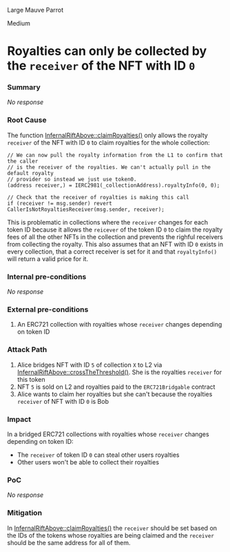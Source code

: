 Large Mauve Parrot

Medium

# Royalties can only be collected by the `receiver` of the NFT with ID `0`

### Summary

_No response_

### Root Cause

The function [InfernalRiftAbove::claimRoyalties()](https://github.com/sherlock-audit/2024-08-flayer/blob/main/moongate/src/InfernalRiftAbove.sol#L251) only allows the royalty `receiver` of the NFT with ID `0` to claim royalties for the whole collection:

```solidity
// We can now pull the royalty information from the L1 to confirm that the caller
// is the receiver of the royalties. We can't actually pull in the default royalty
// provider so instead we just use token0.
(address receiver,) = IERC2981(_collectionAddress).royaltyInfo(0, 0);

// Check that the receiver of royalties is making this call
if (receiver != msg.sender) revert CallerIsNotRoyaltiesReceiver(msg.sender, receiver);
```

This is problematic in collections where the `receiver` changes for each token ID because it allows the `reicever` of the token ID `0` to claim the royalty fees of all the other NFTs in the collection and prevents the righful receivers from collecting the royalty. This also assumes that an NFT with ID `0` exists in every collection, that a correct receiver is set for it and that `royaltyInfo()` will return a valid price for it. 

### Internal pre-conditions

_No response_

### External pre-conditions

1. An ERC721 collection with royalties whose `receiver` changes depending on token ID

### Attack Path


1. Alice bridges NFT with ID `5` of collection `X` to L2 via [InfernalRiftAbove::crossTheThreshold()](https://github.com/sherlock-audit/2024-08-flayer/blob/main/moongate/src/InfernalRiftAbove.sol#L83). She is the royalties `receiver` for this token
2. NFT `5` is sold on L2 and royalties paid to the `ERC721Bridgable` contract
3. Alice wants to claim her royalties but she can't because the royalties `receiver` of NFT with ID `0` is Bob

### Impact

In a bridged ERC721 collections with royalties whose `receiver` changes depending on token ID:

- The `receiver` of token ID `0` can steal other users royalties
- Other users won't be able to collect their royalties

### PoC

_No response_

### Mitigation

In [InfernalRiftAbove::claimRoyalties()](https://github.com/sherlock-audit/2024-08-flayer/blob/main/moongate/src/InfernalRiftAbove.sol#L251) the `receiver` should be set based on the IDs of the tokens whose royalties are being claimed and the `receiver` should be the same address for all of them.